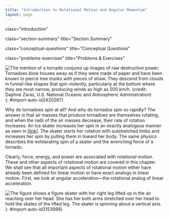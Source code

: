 ```yaml
---
title: "Introduction to Rotational Motion and Angular Momentum"
layout: page
---
```



<cnx-pi data-type="cnx.flag.introduction"> class="introduction" </cnx-pi>

<cnx-pi data-type="cnx.eoc">class="section-summary" title="Section Summary"</cnx-pi>

<cnx-pi data-type="cnx.eoc">class="conceptual-questions" title="Conceptual Questions"</cnx-pi>

<cnx-pi data-type="cnx.eoc">class="problems-exercises" title="Problems &amp; Exercises"</cnx-pi>

 ![](../resources/Figure_11_00_01a_D.jpg "The mention of a tornado conjures up images of raw destructive power. Tornadoes blow houses away as if they were made of paper and have been known to pierce tree trunks with pieces of straw. They descend from clouds in funnel-like shapes that spin violently, particularly at the bottom where they are most narrow, producing winds as high as 500 km/h. (credit: Daphne Zaras, U.S. National Oceanic and Atmospheric Administration)"){: #import-auto-id2420287}

Why do tornadoes spin at all? And why do tornados spin so rapidly? The answer is that air masses that produce tornadoes are themselves rotating, and when the radii of the air masses decrease, their rate of rotation increases. An ice skater increases her spin in an exactly analogous manner as seen in [\[link\]](#import-auto-id3153998). The skater starts her rotation with outstretched limbs and increases her spin by pulling them in toward her body. The same physics describes the exhilarating spin of a skater and the wrenching force of a tornado.

Clearly, force, energy, and power are associated with rotational motion. These and other aspects of rotational motion are covered in this chapter. We shall see that all important aspects of rotational motion either have already been defined for linear motion or have exact analogs in linear motion. First, we look at angular acceleration—the rotational analog of linear acceleration.

 ![The figure shows a figure skater with her right leg lifted up in the air reaching over her head. She has her both arms stretched over her head to hold the skates of the lifted leg. The skater is spinning about a vertical axis.](../resources/Figure_11_00_02a.jpg "This figure skater increases her rate of spin by pulling her arms and her extended leg closer to her axis of rotation. (credit: Luu, Wikimedia Commons)"){: #import-auto-id3153998}


